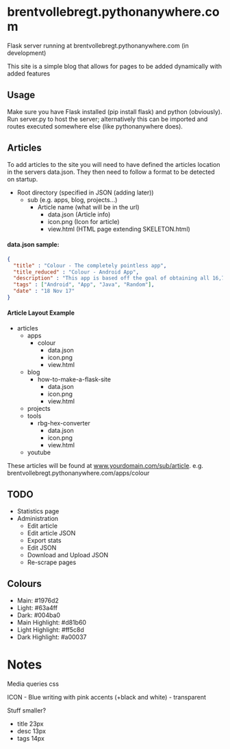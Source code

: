 # brentvollebregt.pythonanywhere.com
Flask server running at brentvollebregt.pythonanywhere.com (in development)

This site is a simple blog that allows for pages to be added dynamically with added features

## Usage
Make sure you have Flask installed (pip install flask) and python (obviously).<br>
Run server.py to host the server; alternatively this can be imported and routes executed somewhere else (like pythonanywhere does).

## Articles
To add articles to the site you will need to have defined the articles location in the servers data.json. They then need to follow a format to be detected on startup.
 - Root directory (specified in JSON (adding later))
    - sub (e.g. apps, blog, projects...)
        - Article name (what will be in the url)
            - data.json (Article info)
            - icon.png (Icon for article)
            - view.html (HTML page extending SKELETON.html)

#### data.json sample:
```json
{
  "title" : "Colour - The completely pointless app",
  "title_reduced" : "Colour - Android App",
  "description" : "This app is based off the goal of obtaining all 16,777,216 colours by randomly generating colours when taping the screen.",
  "tags" : ["Android", "App", "Java", "Random"],
  "date" : "18 Nov 17"
}
```

#### Article Layout Example
- articles
    - apps
        - colour
            - data.json
            - icon.png
            - view.html
    - blog
        - how-to-make-a-flask-site
            - data.json
            - icon.png
            - view.html
    - projects
    - tools
        - rbg-hex-converter
            - data.json
            - icon.png
            - view.html
    - youtube

These articles will be found at www.yourdomain.com/sub/article. e.g. brentvollebregt.pythonanywhere.com/apps/colour

## TODO
- Statistics page
- Administration
    - Edit article
    - Edit article JSON
    - Export stats
    - Edit JSON
    - Download and Upload JSON
    - Re-scrape pages

## Colours
 - Main: #1976d2
 - Light: #63a4ff
 - Dark: #004ba0
 - Main Highlight: #d81b60
 - Light Highlight: #ff5c8d
 - Dark Highlight: #a00037

# Notes
Media queries css

ICON - Blue writing with pink accents (+black and white) - transparent

Stuff smaller?
- title 23px
- desc 13px
- tags 14px
